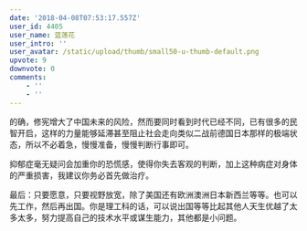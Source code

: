 ```yaml
---
date: '2018-04-08T07:53:17.557Z'
user_id: 4405
user_name: 蓝莲花
user_intro: ''
user_avatar: /static/upload/thumb/small50-u-thumb-default.png
upvote: 9
downvote: 0
comments:
    - ''
    - ''
---
```


的确，修宪增大了中国未来的风险，然而要同时看到时代已经不同，已有很多的民智开启，这样的力量能够延滞甚至阻止社会走向类似二战前德国日本那样的极端状态，所以不必着急，慢慢准备，慢慢判断行事即可。

抑郁症毫无疑问会加重你的恐慌感，使得你失去客观的判断，加上这种病症对身体的严重损害，我建议你务必首先做治疗。

最后：只要愿意，只要视野放宽，除了美国还有欧洲澳洲日本新西兰等等。也可以先工作，然后再出国。你是理工科的话，可以说出国等等比起其他人天生优越了太多太多，努力提高自己的技术水平或谋生能力，其他都是小问题。
